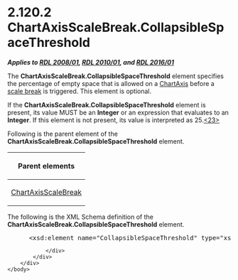 <html dir="LTR" xmlns:mshelp="http://msdn.microsoft.com/mshelp" xmlns:ddue="http://ddue.schemas.microsoft.com/authoring/2003/5" xmlns:xlink="http://www.w3.org/1999/xlink" xmlns:tool="http://www.microsoft.com/tooltip">
    <head>
        <meta http-equiv="Content-Type" content="text/html; CHARSET=utf-8"></meta>
        <meta name="save" content="history"></meta>
        <title>2.120.2 ChartAxisScaleBreak.CollapsibleSpaceThreshold</title>
        <xml>
            <mshelp:toctitle title="2.120.2 ChartAxisScaleBreak.CollapsibleSpaceThreshold"></mshelp:toctitle>
            <mshelp:rltitle title="[MS-RDL]: ChartAxisScaleBreak.CollapsibleSpaceThreshold"></mshelp:rltitle>
            <mshelp:keyword index="A" term="142a1713-1bb5-40d6-8165-27733659431c"></mshelp:keyword>
            <mshelp:attr name="DCSext.ContentType" value="open specification"></mshelp:attr>
            <mshelp:attr name="AssetID" value="142a1713-1bb5-40d6-8165-27733659431c"></mshelp:attr>
            <mshelp:attr name="TopicType" value="kbRef"></mshelp:attr>
            <mshelp:attr name="DCSext.Title" value="[MS-RDL]: ChartAxisScaleBreak.CollapsibleSpaceThreshold" />
        </xml>
    </head>
    <body>
        <div id="header">
            <h1 class="heading">2.120.2 ChartAxisScaleBreak.CollapsibleSpaceThreshold</h1>
        </div>
        <div id="mainSection">
            <div id="mainBody">
                <div id="allHistory" class="saveHistory"></div>
                <div id="sectionSection0" class="section" name="collapseableSection">
                    

<p><b><i>Applies to </i></b><a href="1e855f94-4617-47e4-b89e-0856c6cb420f.md"><b><i>RDL 2008/01</i></b></a><b><i>,
</i></b><a href="3428e690-a348-4ec7-8a6a-8efb42d2cdee.md"><b><i>RDL 2010/01</i></b></a><b><i>,
and </i></b><a href="52ce3983-2bfc-4e72-9359-42aaf5fe4509.md"><b><i>RDL 2016/01</i></b></a></p>

<p>The <b>ChartAxisScaleBreak.CollapsibleSpaceThreshold</b>
element specifies the percentage of empty space that is allowed on a <a href="0c19f1cb-ef68-4c28-a2d0-8601b7fd0f32.md">ChartAxis</a> before a <a href="b2482b3f-74ab-4ca8-a9e5-c07955011743.md#gt_2d4a929f-30aa-49de-98c0-dbee18f13f34">scale break</a> is triggered.
This element is optional.</p>

<p>If the <b>ChartAxisScaleBreak.CollapsibleSpaceThreshold</b>
element is present, its value MUST be an <b>Integer</b> or an expression that
evaluates to an <b>Integer</b>. If this element is not present, its value is
interpreted as 25.<a id="Appendix_A_Target_23"></a><a href="1fe5fd87-2de5-4b2c-b762-5a4fd1373621.md#Appendix_A_23" aria-label="Product behavior note 23">&lt;23&gt;</a></p>

<p>Following is the parent element of the <b>ChartAxisScaleBreak.CollapsibleSpaceThreshold</b>
element.</p>

<table>
 <thead>
  <tr>
   <th>
   <p>Parent elements</p>
   </th>
  </tr>
 </thead>
 <tr>
  <td>
  <p><a href="2933ab6c-fef1-4e72-8f2f-fae83e9e3bb8.md">ChartAxisScaleBreak</a></p>
  </td>
 </tr>
</table>

<p>The following is the XML Schema definition of the <b>ChartAxisScaleBreak.CollapsibleSpaceThreshold</b>
element.</p>

<dl>
<dd>
<div><pre> &lt;xsd:element name=&quot;CollapsibleSpaceThreshold&quot; type=&quot;xsd:string&quot; minOccurs=&quot;0&quot; /&gt;
</pre></div>
</dd></dl>


                </div>
            </div>
        </div>
    </body>
</html>